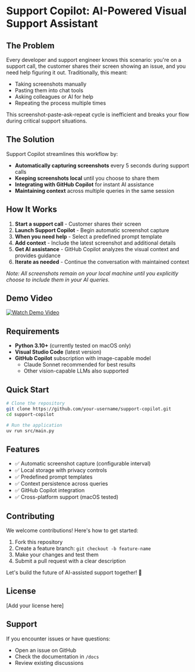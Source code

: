 # Support Copilot: AI-Powered Visual Support Assistant

## The Problem

Every developer and support engineer knows this scenario: you're on a support call, the customer shares their screen showing an issue, and you need help figuring it out. Traditionally, this meant:
- Taking screenshots manually
- Pasting them into chat tools
- Asking colleagues or AI for help
- Repeating the process multiple times

This screenshot-paste-ask-repeat cycle is inefficient and breaks your flow during critical support situations.

## The Solution

Support Copilot streamlines this workflow by:
- **Automatically capturing screenshots** every 5 seconds during support calls
- **Keeping screenshots local** until you choose to share them
- **Integrating with GitHub Copilot** for instant AI assistance
- **Maintaining context** across multiple queries in the same session

## How It Works

1. **Start a support call** - Customer shares their screen
2. **Launch Support Copilot** - Begin automatic screenshot capture
3. **When you need help** - Select a predefined prompt template
4. **Add context** - Include the latest screenshot and additional details
5. **Get AI assistance** - GitHub Copilot analyzes the visual context and provides guidance
6. **Iterate as needed** - Continue the conversation with maintained context

*Note: All screenshots remain on your local machine until you explicitly choose to include them in your AI queries.*

## Demo Video

[![Watch Demo Video](https://img.youtube.com/vi/0_Unry4LREM/maxresdefault.jpg)](https://youtu.be/gBFIvRbCoyM)

## Requirements

- **Python 3.10+** (currently tested on macOS only)
- **Visual Studio Code** (latest version)
- **GitHub Copilot** subscription with image-capable model
  - Claude Sonnet recommended for best results
  - Other vision-capable LLMs also supported

## Quick Start

```bash
# Clone the repository
git clone https://github.com/your-username/support-copilot.git
cd support-copilot

# Run the application
uv run src/main.py
```

## Features

- ✅ Automatic screenshot capture (configurable interval)
- ✅ Local storage with privacy controls
- ✅ Predefined prompt templates
- ✅ Context persistence across queries
- ✅ GitHub Copilot integration
- ✅ Cross-platform support (macOS tested)

## Contributing

We welcome contributions! Here's how to get started:

1. Fork this repository
2. Create a feature branch: `git checkout -b feature-name`
3. Make your changes and test them
4. Submit a pull request with a clear description

Let's build the future of AI-assisted support together! 🚀

## License

[Add your license here]

## Support

If you encounter issues or have questions:
- Open an issue on GitHub
- Check the documentation in `/docs`
- Review existing discussions

